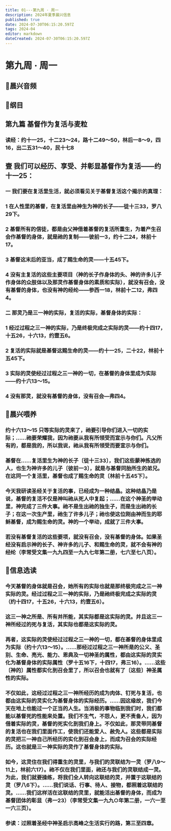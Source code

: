 ```yaml
---
title: 01---第九周 · 周一
description: 2024年夏季晨兴信息
published: true
date: 2024-07-30T06:15:20.597Z
tags: 2024-04
editor: markdown
dateCreated: 2024-07-30T06:15:20.597Z
---
```


# 第九周 · 周一
## 🎵晨兴音频

## 📖纲目

## 第九篇    基督作为复活与麦粒

### 读经：约十一25，十二23～24，路十二49～50，林后一8～9，四16，出二五31～40，民十七8

## **壹**    **我们可以经历、享受、并彰显基督作为复活——约十一25：**

### 一    我们要在复活里生活，就必须看见关于基督复活这个揭示的真理：

### 1    在人性里的基督，在复活里由神生为神的长子——徒十三33，罗八29下。

### 2    基督所有的信徒，都是由父神借着基督的复活所重生，为着产生召会作基督的身体，就是祂的复制——彼前一3，约十二24，林前十17。

### 3    基督这末后的亚当，成了赐生命的灵——十五45下。

### 4    没有主复活的这些主要项目（神的长子作身体的头、神的许多儿子作身体的众肢体以及那灵作基督身体的素质和实际），就没有召会，没有基督的身体，也没有神的经纶——参西一18，林前十二12，弗四4。

### 二    那灵乃是三一神的实际，复活的实际，基督身体的实际：

### 1    经过过程之三一神的实际，乃是终极完成之实际的灵——约十四17，十五26，十六13，约壹五6。

### 2    复活的实际就是基督这赐生命的灵——约十一25，二十22，林前十五45下。

### 3    实际的灵使经过过程之三一神的一切，在基督的身体里成为实际——约十六13～15。

### 4    没有那灵，就没有基督的身体，没有召会—弗四4。

## 📖晨兴喂养

### 约十六13～15    只等实际的灵来了，祂要引导你们进入一切的实际；……祂要荣耀我，因为祂要从我有所领受而宣示与你们。凡父所有的，都是我的，所以我说，祂从我有所领受而要宣示与你们。

### 基督在……复活里生为神的长子〔徒十三33〕，我们这些蒙神拣选的人，也生为神许多的儿子〔彼前一3〕，就是与基督同胎所生的弟兄。在这同一个复活里，基督也成了赐生命的灵〔林前十五45下〕。

### 今天我研读圣经关于复活的事，已经成为一种结晶。这种结晶乃是说，基督的复活不仅是神叫祂从死人中复起；……在这个神圣的举动里，神完成了三件大事。祂不是生出祂的独生子，而是生出祂的长子；在这一次生产里，祂生了许多儿子；祂也使这位刚由神而生的耶稣基督，成为赐生命的灵。神的一个举动，成就了三件大事。

### 若没有基督复活的这些要项，就没有召会，没有基督的身体。如果圣经没有启示神的长子、神许多的儿子、和赐生命的灵，就不会有神的经纶（李常受文集一九九四至一九九七年第二册，七六至七八页）。

## 📖信息选读

### 今天基督的身体就是召会，她所有的实际也就是那终极完成之三一神实际的灵。经过过程之三一神的实际，乃是祂终极完成之实际的灵（约十四17，十五26，十六13，约壹五6）。

### 这三一神之所是、所有并所能，其实际都是这实际的灵。并且这三一神所经过的死与复活，其实际也都是这实际的灵。

### 再者，这实际的灵使经过过程之三一神的一切，都在基督的身体里成为实际（约十六13～15）。……那经过过程之三一神所是的公义、圣别、生命、亮光、能力、恩典及一切神圣的属性，都由这实际的灵实化为基督身体的实际属性（罗十五16下，十四17，弗三16）。……这些〔神的〕属性都实化到召会里了，所以召会也就有了〔这些〕神圣属性的实际。

### 不仅如此，这经过过程之三一神所经历的成为肉体、钉死与复活，也都由这实际的灵实化为基督身体的实际经历。……因这缘故，我们今天在地上也能过一个正当的人生。当消极的事物临到我们时，我们都能以基督死的性能来处置。我们不生气，不怨人，更不责备人，因为借着实际的灵，基督的死实化到我们身上。不仅如此，那灵带同基督的复活也在我们里面作工，使我们还能爱人、赦免人。这些都是实际的灵把三一神自己所经历的实化到召会身上，而成为召会的实际经历。这也就是三一神实际的灵作了基督身体的实际。

### 如今，这灵住在我们得重生的灵里，与我们的灵联结为一灵（罗八9～11上，林前六17）。祂不仅在我们里面，祂还与我们的灵联结成一灵。为此，我们就要操练，将我们全人转向这联结的灵，并置于这联结的灵（罗八6下）。……我们说话、行事、待人、接物，都照着这联结的灵。……我们这样活在这联结的灵里，就能活出基督的身体，而成为基督团体的彰显（弗一23）（李常受文集一九九○年第二册，一六一至一六三页）。

### 参读：过照着圣经中神圣启示高峰之生活实行的路，第三至四章。

<!-- Google tag (gtag.js) -->
<script async src="https://www.googletagmanager.com/gtag/js?id=G-1P8709Z16T"></script>
<script>
  window.dataLayer = window.dataLayer || [];
  function gtag(){dataLayer.push(arguments);}
  gtag('js', new Date());

  gtag('config', 'G-1P8709Z16T');
</script>